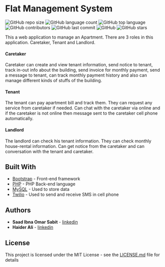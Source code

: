 # Flat Management System
<!--- See https://shields.io for others or to customize this set of shields.  --->
![GitHub repo size](https://img.shields.io/github/repo-size/ssabit/flat-management-system?style=flat-square)
![GitHub language count](https://img.shields.io/github/languages/count/ssabit/flat-management-system?style=flat-square)
![GitHub top language](https://img.shields.io/github/languages/top/ssabit/flat-management-system?style=flat-square)
![GitHub contributors](https://img.shields.io/github/contributors/ssabit/flat-management-system?style=flat-square)
![GitHub last commit](https://img.shields.io/github/last-commit/ssabit/flat-management-system?color=red&style=flat-square)
![GitHub](https://img.shields.io/github/license/ssabit/flat-management-system?style=flat-square)
![GitHub stars](https://img.shields.io/github/stars/ssabit/flat-management-system?style=flat-square)

This a web application to manage an Apartment. There are 3 roles in this application. Caretaker, Tenant and Landlord.

#### Caretaker
Caretaker can create and view tenant information, send notice to tenant, track in-out info about the building, send invoice for monthly payment, send a message to tenant, can track monthly payment history and also can manage different kinds of stuffs of the building. 

#### Tenant
The tenant can pay apartment bill and track them. They can request any service from caretaker if needed. Can chat with the caretaker via online and if the caretaker is not online then message sent to the caretaker cell phone automatically.

#### Landlord
The landlord can check his tenant information. They can check monthly house-rental information. Can get notice from the caretaker and can conversation with the tenant and caretaker.



## Built With

* [Bootstrap](https://getbootstrap.com/) - Front-end framework
* [PHP](https://www.php.net/) - PHP Back-end language
* [MySQL](https://www.mysql.com/) - Used to store data
* [Twilio](https://www.twilio.com/docs/api) - Used to  send and receive SMS in cell phone 



## Authors

* **Saad Ibna Omar Sabit** - [linkedin](https://www.linkedin.com/in/sabit/)
* **Haider Ali** - [linkedin](https://www.linkedin.com/in/haideralibd/)

## License

This project is licensed under the MIT License - see the [LICENSE.md](LICENSE) file for details
